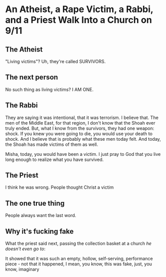# An Atheist, a Rape Victim, a Rabbi, and a Priest Walk Into a Church on 9/11

## The Atheist

"Living victims"? Uh, they're called SURVIVORS.

## The next person

No such thing as living victims? I AM ONE.

## The Rabbi

They are saying it was intentional, that it was terrorism. I believe that. The men of the Middle East, for that region, I don't know that the Shoah ever truly ended. But, what I know from the survivors, they had one weapon: shock. If you knew you were going to die, you would use your death to shock. And I believe that is probably what these men today felt. And today, the Shoah has made victims of them as well.

Misha, today, you would have been a victim. I just pray to God that you live long enough to realize what you have survived.

## The Priest

I think he was wrong. People thought Christ a victim

## The one true thing

People always want the last word.

## Why it's fucking fake

What the priest said next, passing the collection basket at a church *he doesn't even go to*:

It showed that it was such an empty, hollow, self-serving, performance piece - not that it happened, I mean, you know, this was fake, just, you know, imaginary
